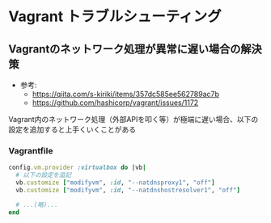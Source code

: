 # Vagrant トラブルシューティング

## Vagrantのネットワーク処理が異常に遅い場合の解決策

- 参考:
    - https://qiita.com/s-kiriki/items/357dc585ee562789ac7b
    - https://github.com/hashicorp/vagrant/issues/1172

Vagrant内のネットワーク処理（外部APIを叩く等）が極端に遅い場合、以下の設定を追加すると上手くいくことがある

### Vagrantfile
```ruby
config.vm.provider :virtualbox do |vb|
  # 以下の設定を追記
  vb.customize ["modifyvm", :id, "--natdnsproxy1", "off"]
  vb.customize ["modifyvm", :id, "--natdnshostresolver1", "off"]

  # ...(略)...
end
```

